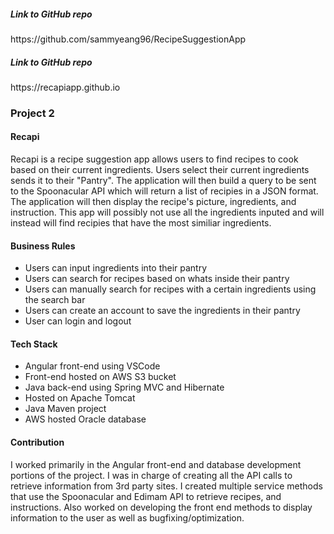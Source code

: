 <h5> Link to GitHub repo </h5>
https://github.com/sammyeang96/RecipeSuggestionApp
<h5> Link to GitHub repo </h5>
https://recapiapp.github.io


<h3> Project 2 </h3>
<h4> Recapi </h4>
<p>
Recapi is a recipe suggestion app allows users to find recipes to cook based on their current ingredients. Users select their current ingredients sends it to their "Pantry". The application will then build a query to be sent to the Spoonacular API which will return a list of recipies in a JSON format. The application will then display the recipe's picture, ingredients, and instruction. This app will possibly not use all the ingredients inputed and will instead will find recipies that have the most similiar ingredients.
  </p>
<h4> Business Rules </h4>
<ul> 
   <li> Users can input ingredients into their pantry </li>
   <li> Users can search for recipes based on whats inside their pantry       </li>
   <li> Users can manually search for recipes with a certain ingredients using the search bar</li>
   <li> Users can create an account to save the ingredients in their pantry</li>
   <li> User can login and logout </li>
  </ul>
  <h4> Tech Stack </h4>
  <ul>  
   <li> Angular front-end using VSCode</li>
   <li> Front-end hosted on AWS S3 bucket  </li>
   <li> Java back-end using Spring MVC and Hibernate   </li>
   <li> Hosted on Apache Tomcat</li>
   <li> Java Maven project</lif>
   <li> AWS hosted Oracle database  </li>
  </ul>
  <h4> Contribution </h4>
  <p>
 I worked primarily in the Angular front-end and database development portions of the project. I was in charge of creating all the API calls to retrieve information from 3rd party sites. I created multiple service methods that use the Spoonacular and Edimam API to retrieve recipes, and instructions. Also worked on developing the front end methods to display information to the user as well as bugfixing/optimization. 
  </p>
  

 

  
  
     

